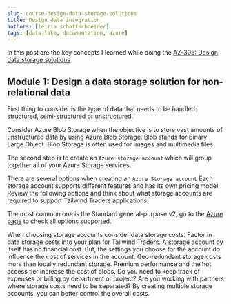 ```yaml
---
slug: course-design-data-storage-solutions
title: Design data integration
authors: [leiria schattschneider]
tags: [data lake, documentation, azure]
---
```



In this post are the key concepts I learned while doing the [AZ-305: Design data storage solutions](https://learn.microsoft.com/en-us/training/paths/design-data-storage-solutions/)

## Module 1: Design a data storage solution for non-relational data 

First thing to consider is the type of data that needs to be handled: structured, semi-structured or unstructured.

Consider Azure Blob Storage when the objective is to store vast amounts of unstructured data by using Azure Blob Storage. Blob stands for Binary Large Object. Blob Storage is often used for images and multimedia files.

The second step is to create an `Azure storage account` which will group together all of your Azure Storage services.

There are several options when creating an `Azure Storage account`  Each storage account supports different features and has its own pricing model. Review the following options and think about what storage accounts are required to support Tailwind Traders applications.

The most common one is the Standard general-purpose v2, go to the [Azure page](https://learn.microsoft.com/en-us/training/modules/design-data-storage-solution-for-non-relational-data/3-design-for-azure-storage-accounts) to check all options supported.

When choosing storage accounts consider data storage costs. Factor in data storage costs into your plan for Tailwind Traders. A storage account by itself has no financial cost. But, the settings you choose for the account do influence the cost of services in the account. Geo-redundant storage costs more than locally redundant storage. Premium performance and the hot access tier increase the cost of blobs. Do you need to keep track of expenses or billing by department or project? Are you working with partners where storage costs need to be separated? By creating multiple storage accounts, you can better control the overall costs.

<!-- I stopped here: https://learn.microsoft.com/en-us/training/modules/design-data-storage-solution-for-non-relational-data/4-design-for-data-redundancy -->
